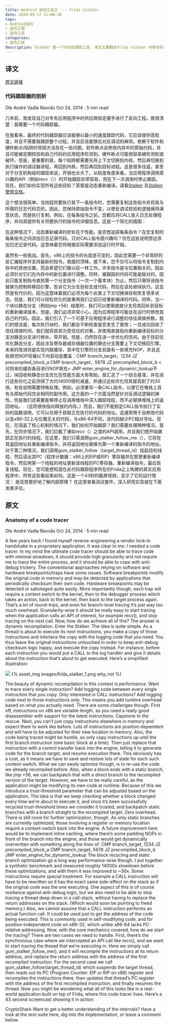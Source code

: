 ```yaml
---
title: Android 逆向工具之 --- frida stalker
date: 2020-09-17 21:06:36
tags:
- Android逆向
- 逆向工程
- 逆向工具
categories:
- 逆向工程
description: Stalker 是一个代码码跟踪工具, 本文主要翻译frida stalker 作者写的一篇blog。
---
```


## 译文

[原文链接](https://medium.com/@oleavr/anatomy-of-a-code-tracer-b081aadb0df8)

### 代码跟踪器的剖析

Ole André Vadla Ravnås Oct 24, 2014 · 5 min read

几年前，我发现自己对专有应用程序中的供应商锁定握手进行了反向工程。我很清楚：我需要一个代码跟踪器。

在我看来，最终的代码跟踪器应该能够以最小的速度跟踪代码，它应该提供高粒度，并且不需要我跟踪整个过程，并且应该能够应对反调试的麻烦。依赖于软件和硬件断点/陷阱的常规方法存在一些问题。软件断点会修改内存中的原始代码，并且可能被定期校验和自己代码的应用程序检测到。硬件断点可能很容易被检测到或破坏。但是，更重要的是，每个陷阱都需要先将上下文切换到内核，然后再切换到执行操作的调试器进程，再回到内核，然后再回到目标进程。这是很多往返，甚至对于分支机构级的跟踪来说，开销也太大了。从粒度角度来看，当应用程序调用感兴趣的API（例如recv（））时开始跟踪非常容易，而在下一次调用时停止跟踪。现在，我们如何实现所有这些目标？答案是动态重新编译。请看[Stalker](https://github.com/frida/frida-gum/blob/eace9f5deeca2de6e3fc92f73da71f43d9325d63/gum/backend-x86/gumstalker-x86.c) 及[Stalker使用文档](https://frida.re/docs/stalker/)。

这个想法很简单。当线程将要执行其下一条指令时，您需要复制这些指令并将其与所需的日志代码交织。因此，您保持原始指令不变，以使反调试校验和逻辑保持满意状态，而是执行复制。例如，在每条指令之前，您都应将CALL放入日志处理程序，并向其提供有关将要执行的指令的详细信息。这是一个简化的插图：

在这种情况下，动态重新编译的好处在于性能。是否想追踪每条指令？在您复制的每条指令之间添加日志记录代码。只对CALL指令感兴趣吗？仅在这些说明旁边添加日志记录代码。这意味着您将根据实际需要添加运行时开销。

虽然有一些挑战。首先，x86上的指令的长度是可变的，因此您需要一个非常好的反汇编程序并支持最新的指令。救援的顶峰。接下来，您不仅可以将指令复制到内存中的其他位置，而且希望它们像以前一样工作。许多指令是与位置相关的，因此必须针对它们在内存中的新位置进行调整。同样，被跟踪的代码可能是敌对的，因此只能复制指令直到第一个分支指令（一次一个基本块）为止。然后只需将该指令替换为控制转移回引擎，告诉它为分支目标生成代码，然后在该处继续执行。这显然是有代价的，因为这意味着我们必须为每个此类上下文切换保存和恢复很多状态。但是，我们可以轻松优化的是重用我们之前已经重新编译的代码。同样，当一个块以静态分支（例如jmp +56）结尾时，我们可以使用直接分支将其回补到目标的重新编译版本。但是，我们必须非常小心，因为应用程序可能会在运行时修改其自己的代码。因此，我们引入了一个可基于应用程序进行调整的信任阈值参数。我们的想法是，每次执行块时，我们都会不断检查是否发生了更改；一旦成功回收了信任阈值时间，我们就将其视为受信任的对象，并使用直接指向重新编译目标的分支对静态分支进行修补。零开销。但是，仍然存在进一步优化的空间。由于目前仅优化静态分支，因此涉及寄存器或存储器位置的静态分支需要上下文切换回引擎。未来的改进将是实现内联缓存，其中在引擎的分支前面有一些填充NOP，并且这些填充NOP将被以下内容动态覆盖：CMP branch_target，1234 JZ precompiled_block_a CMP branch_target，5678 JZ precompiled_block_b <对将来的缓存条目进行NOP填充> JMP enter_engine_for_dynamic_lookup不过，块回收和静态分支优化在性能方面大有帮助。我汇总了一个综合基准，并在进行这些优化之前测得了大约14000倍的减速，并通过这些优化将其提高到了约30倍。有些说明需要特殊处理。例如，必须重写一条CALL指令，以便它在堆栈上具有与原始代码完全相同的副作用。这方面的一个方面当然是针对反调试逻辑的弹性，但是我们还需要能够停止在调用堆栈中深入跟踪线程，而不必替换堆栈上的返回地址。 （这将很快指向释放的内存。）而且，我们不能假定CALL指令执行了实际的函数调用。它可以仅用于获取正在执行的代码的地址。这通常用于自修改代码以及x86–32上与位置无关的代码，与x86-64不同，该代码缺少PC相对寻址。现在，在涵盖了核心机制的情况下，我们如何开始跟踪？我们需要处理两种情况。首先，在同步情况下，我们拦截了诸如recv（）之类的API调用，并且我们想开始跟踪正在执行的线程。在这里，我们只需调用gum_stalker_follow_me（），它将在其返回地址处重新编译指令，并将返回地址替换为第一个重新编译的指令的地址。对于第二种情况，我们调用gum_stalker_follow（target_thread_id）挂起目标线程，然后读出其PC（程序计数器：x86上的EIP或RIP）寄存器并在那里重新编译指令，然后用第一个线程的地址更新该线程的PC寄存器。重新编译指令，最后恢复线程。现在，您可能想知道在此代码跟踪程序所在的Frida之上构建的真实应用程序中，所有这些看起来如何。这是一个43秒的截屏视频，显示了它的运行情况：
是否想更好地了解内部原理？ 在这里查看测试套件，深入研究实现或在下面发表评论。

## 原文

### Anatomy of a code tracer

Ole André Vadla Ravnås Oct 24, 2014 · 5 min read

A few years back I found myself reverse-engineering a vendor lock-in handshake in a proprietary application. It was clear to me: I needed a code tracer.
In my mind the ultimate code tracer should be able to trace code with minimal slowdown, it should provide high granularity and not require me to trace the entire process, and it should be able to cope with anti-debug trickery. The conventional approaches relying on software and hardware breakpoints/traps have some issues. Software breakpoints modify the original code in memory and may be detected by applications that periodically checksum their own code. Hardware breakpoints may be detected or sabotaged quite easily. More importantly though, each trap will require a context switch to the kernel, then to the debugger process which takes an action, back to the kernel, then back to the target process again. That’s a lot of round-trips, and even for branch-level tracing it’s just way too much overhead. Granularity-wise it should be really easy to start tracing when the application calls an API of interest, for example recv(), and stop tracing on the next call. Now, how do we achieve all of this? The answer is dynamic recompilation. Enter the Stalker.
The idea is quite simple. As a thread is about to execute its next instructions, you make a copy of those instructions and interlace the copy with the logging code that you need. You thus leave the original instructions untouched in order to keep anti-debug checksum logic happy, and execute the copy instead. For instance, before each instruction you would put a CALL to the log handler and give it details about the instruction that’s about to get executed.
Here’s a simplified illustration:

![](images/frida_stalker_1.png)
{% asset_img images/frida_stalker_1.png why_not %}

The beauty of dynamic recompilation in this context is performance. Want to trace every single instruction? Add logging code between every single instruction that you copy. Only interested in CALL instructions? Add logging code next to those instructions only. This means you add runtime overhead based on what you actually need.
There are some challenges though. First off, instructions on x86 are variable length, so you need a really good disassembler with support for the latest instructions. Capstone to the rescue. Next, you can’t just copy instructions elsewhere in memory and expect them to work like before. Lots of instructions are position-dependent and will have to be adjusted for their new location in memory. Also, the code being traced might be hostile, so only copy instructions up until the first branch instruction (one basic block at a time). Then just replace that instruction with a control transfer back into the engine, telling it to generate code for the branch target, and resume execution there.
This obviously has a cost, as it means we have to save and restore lots of state for each such context-switch. What we can easily optimize though, is to re-use the code we already recompiled before. Also, when a block ends with a static branch, like jmp +56, we can backpatch that with a direct branch to the recompiled version of the target. However, we have to be really careful, as the application might be modifying its own code at runtime. Because of this we introduce a trust-threshold parameter that can be adjusted based on the application. The idea is that we keep checking whether a block changed every time we’re about to execute it, and once it’s been successfully recycled trust-threshold times we consider it trusted, and backpatch static branches with a branch straight to the recompiled target. Zero overhead.
There is still room for further optimization, though. As only static branches are currently optimized, those involving a register or memory location require a context-switch back into the engine. A future improvement here would be to implement inline caching, where there’s some padding NOPs in front of the branch into the engine, and those would get dynamically overwritten with something along the lines of:
CMP branch_target, 1234
JZ precompiled_block_a
CMP branch_target, 5678
JZ precompiled_block_b
<NOP-padding for future cache entries>
JMP enter_engine_for_dynamic_lookup
The block recycling and static branch optimization go a long way performance-wise though. I put together a synthetic benchmark and measured roughly 14000x slowdown before these optimizations, and with them it was improved to ~30x.
Some instructions require special treatment. For example a CALL instruction will have to be rewritten so it has the exact same side-effect on the stack as if the original code was the one executing. One aspect of this is of course resilience against anti-debug logic, but we also need to be able to stop tracing a thread deep down in a call-stack, without having to replace the return addresses on the stack. (Which would soon be pointing to freed memory.) Also, we cannot assume that a CALL instruction performs an actual function call. It could be used just to get the address of the code being executed. This is commonly used in self-modifying code, and for position-independent code on x86–32, which unlike x86-64 lacks PC-relative addressing.
Now, with the core mechanics covered, how do we start the tracing? There are two cases we need to handle. First, there’s the synchronous case where we intercepted an API call like recv(), and we want to start tracing the thread that we’re executing in. Here we simply call gum_stalker_follow_me(), and it will recompile the instructions at its return address, and replace the return address with the address of the first recompiled instruction. For the second case we call gum_stalker_follow(target_thread_id) which suspends the target thread, then reads out its PC (Program Counter: EIP or RIP on x86) register and recompiles the instructions there, then updates that thread’s PC register with the address of the first recompiled instruction, and finally resumes the thread.
Now you might be wondering what all of this looks like in a real-world application built on top of Frida, where this code tracer lives. Here’s a 43 second screencast showing it in action:

CryptoShark
Want to get a better understanding of the internals? Have a look at the test-suite here, dig into the implementation, or leave a comment below.

